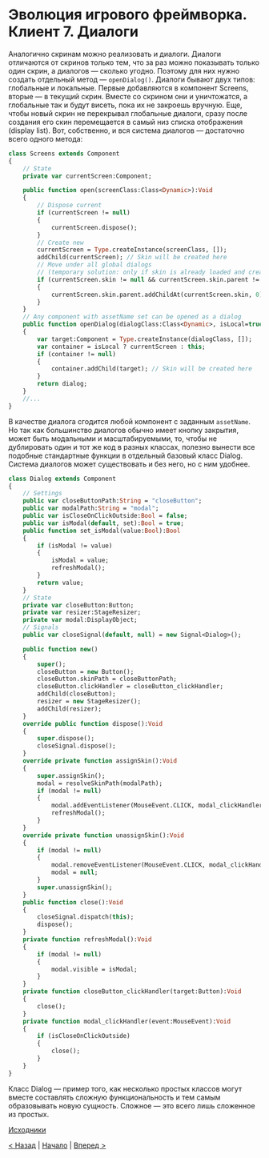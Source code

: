 # Эволюция игрового фреймворка. Клиент 7. Диалоги

Аналогично скринам можно реализовать и диалоги. Диалоги отличаются от скринов только тем, что за раз можно показывать только один скрин, а диалогов — сколько угодно. Поэтому для них нужно создать отдельный метод — ```openDialog()```. Диалоги бывают двух типов: глобальные и локальные. Первые добавляются в компонент Screens, вторые — в текущий скрин. Вместе со скрином они и уничтожатся, а глобальные так и будут висеть, пока их не закроешь вручную. Еще, чтобы новый скрин не перекрывал глобальные диалоги, сразу после создания его скин перемещается в самый низ списка отображения (display list). Вот, собственно, и вся система диалогов — достаточно всего одного метода:

```haxe
class Screens extends Component
{
    // State
    private var currentScreen:Component;

    public function open(screenClass:Class<Dynamic>):Void
    {
        // Dispose current
        if (currentScreen != null)
        {
            currentScreen.dispose();
        }
        // Create new
        currentScreen = Type.createInstance(screenClass, []);
        addChild(currentScreen); // Skin will be created here
        // Move under all global dialogs
        // (temporary solution: only if skin is already loaded and created instantly)
        if (currentScreen.skin != null && currentScreen.skin.parent != null)
        {
            currentScreen.skin.parent.addChildAt(currentScreen.skin, 0);
        }
    }
	// Any component with assetName set can be opened as a dialog
	public function openDialog(dialogClass:Class<Dynamic>, isLocal=true):Component
	{
		var target:Component = Type.createInstance(dialogClass, []);
        var container = isLocal ? currentScreen : this;
        if (container != null)
        {
            container.addChild(target); // Skin will be created here
        }
		return dialog;
	}
    //...
}
```

В качестве диалога сгодится любой компонент с заданным ```assetName```. Но так как большинство диалогов обычно имеет кнопку закрытия, может быть модальными и масштабируемыми, то, чтобы не дублировать один и тот же код в разных классах, полезно вынести все подобные стандартные функции в отдельный базовый класс Dialog. Система диалогов может существовать и без него, но с ним удобнее.

```haxe
class Dialog extends Component
{
	// Settings
	public var closeButtonPath:String = "closeButton";
	public var modalPath:String = "modal";
	public var isCloseOnClickOutside:Bool = false;
	public var isModal(default, set):Bool = true;
	public function set_isModal(value:Bool):Bool
	{
		if (isModal != value)
		{
			isModal = value;
            refreshModal();
		}
		return value;
	}
	// State
	private var closeButton:Button;
	private var resizer:StageResizer;
	private var modal:DisplayObject;
	// Signals
	public var closeSignal(default, null) = new Signal<Dialog>();

	public function new()
	{
		super();
		closeButton = new Button();
		closeButton.skinPath = closeButtonPath;
		closeButton.clickHandler = closeButton_clickHandler;
		addChild(closeButton);
		resizer = new StageResizer();
		addChild(resizer);
	}
	override public function dispose():Void
	{
		super.dispose();
		closeSignal.dispose();
	}
	override private function assignSkin():Void
	{
		super.assignSkin();
		modal = resolveSkinPath(modalPath);
		if (modal != null)
		{
			modal.addEventListener(MouseEvent.CLICK, modal_clickHandler);
		    refreshModal();
		}
	}
	override private function unassignSkin():Void
	{
		if (modal != null)
		{
			modal.removeEventListener(MouseEvent.CLICK, modal_clickHandler);
		    modal = null;
		}
		super.unassignSkin();
	}
	public function close():Void
	{
		closeSignal.dispatch(this);
		dispose();
	}
	private function refreshModal():Void
	{
		if (modal != null)
		{
            modal.visible = isModal;
		}
	}
	private function closeButton_clickHandler(target:Button):Void
	{
		close();
	}
	private function modal_clickHandler(event:MouseEvent):Void
	{
		if (isCloseOnClickOutside)
		{
			close();
		}
	}
}
```

Класс Dialog — пример того, как несколько простых классов могут вместе составлять сложную функциональность и тем самым образовывать новую сущность. Сложное — это всего лишь сложенное из простых.

[Исходники](https://gitlab.com/markelov-alex/hx-py-framework-evolution/-/tree/main/e_dialogs/client_haxe/src/)

[< Назад](01_client_06.md)  |  [Начало](00_intro_01.md)  |  [Вперед >](01_client_08.md)
